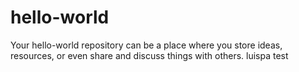 # hello-world
Your hello-world repository can be a place where you store ideas, resources, or even share and discuss things with others.
luispa test
